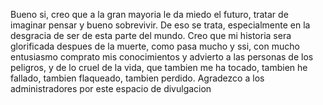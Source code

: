 Bueno si, creo que a la gran mayoria le da miedo el futuro, tratar de imaginar pensar y bueno sobrevivir. De eso se trata, especialmente en la desgracia de ser de esta parte del mundo.
Creo que mi historia sera glorificada despues de la muerte, como pasa mucho y ssi, con mucho entusiasmo comprato mis conocimientos y advierto a las personas de los peligros, y de lo cruel de la vida, que tambien me ha tocado, tambien he fallado, tambien flaqueado, tambien perdido.
Agradezco a los administradores por este espacio de divulgacion